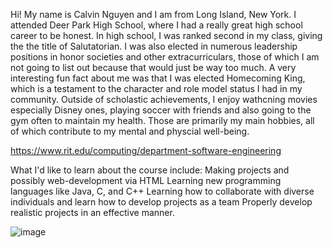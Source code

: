 Hi! My name is Calvin Nguyen and I am from Long Island, New York. I attended Deer Park High School, where I had a really great high school career to be honest. 
In high school, I was ranked second in my class, giving the the title of Salutatorian. I was also elected in numerous leadership positions in honor societies and 
other extracurriculars, those of which I am not going to list out because that would just be way too much. A very interesting fun fact about me was that I was 
elected Homecoming King, which is a testament to the character and role model status I had in my community. Outside of scholastic achievements, I enjoy wathcning movies especially Disney ones, 
playing soccer with friends and also going to the gym often to maintain my health. Those are primarily my main hobbies, all of which contribute to my mental and physcial well-being. 

https://www.rit.edu/computing/department-software-engineering

What I'd like to learn about the course include:
Making projects and possibly web-development via HTML
Learning new programming languages like Java, C, and C++
Learning how to collaborate with diverse individuals and learn how to develop projects as a team
Properly develop realistic projects in an effective manner. 

![image](https://github.com/user-attachments/assets/e179c73e-2edf-41e9-9423-cad4b445876e)

